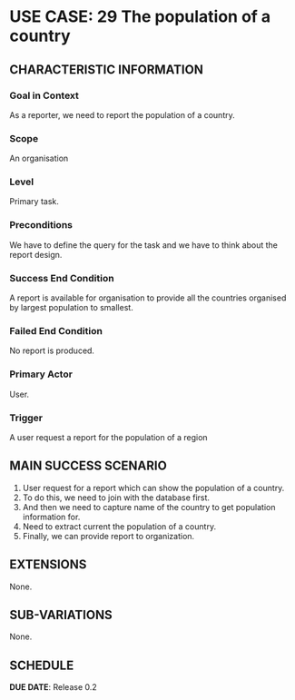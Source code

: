 # USE CASE: 29 The population of a country

## CHARACTERISTIC INFORMATION

### Goal in Context

As a reporter, we need to report the population of a country.

### Scope

An organisation

### Level

Primary task.

### Preconditions

We have to define the query for the task and we have to think about the report design.

### Success End Condition

A report is available for organisation to provide all the countries organised by largest population to smallest.

### Failed End Condition

No report is produced.

### Primary Actor

User.

### Trigger

A user request a report for the population of a region

## MAIN SUCCESS SCENARIO

1. User request for a report which can show the population of a country.
2. To do this, we need to join with the database first.
3. And then we need to capture name of the country to get population information for.
4. Need to extract current the population of a country.
5. Finally, we can provide report to organization.

## EXTENSIONS

None.

## SUB-VARIATIONS

None.

## SCHEDULE

**DUE DATE**: Release 0.2
